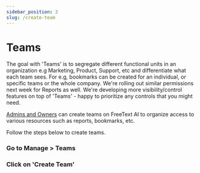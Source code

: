 ```yaml
---
sidebar_position: 2
slug: /create-team
---
```


# Teams

The goal with 'Teams' is to segregate different functional units in an organization e.g Marketing, Product, Support, etc and differentiate what each team sees. 
For e.g, bookmarks can be created for an individual, or specific teams or the whole company. We're rolling out similar permissions next week for Reports as well. We're developing more visibility/control features on top of 'Teams' - happy to prioritize any controls that you might need.

[Admins and Owners](/roles) can create teams on FreeText AI to organize access to various resources such as reports, bookmarks, etc.

Follow the steps below to create teams.

### Go to Manage > Teams


### Click on 'Create Team'

### 
